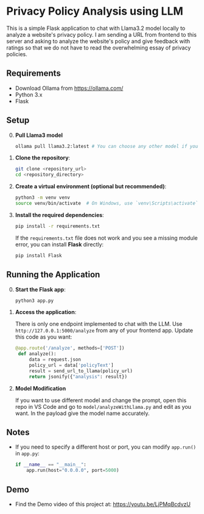 # Privacy Policy Analysis using LLM

This is a simple Flask application to chat with Llama3.2 model locally to analyze a website's privacy policy. I am sending a URL from frontend to this server and asking to analyze the website's policy and give feedback with ratings so that we do not have to read the overwhelming essay of privacy policies. 

## Requirements
- Download Ollama from https://ollama.com/
- Python 3.x
- Flask

## Setup
0. **Pull Llama3 model**
   ```bash
   ollama pull llama3.2:latest # You can choose any other model if you want`
   ```
1. **Clone the repository**:

   ```bash
   git clone <repository_url>
   cd <repository_directory>
   ```

2. **Create a virtual environment (optional but recommended)**:

   ```bash
   python3 -m venv venv
   source venv/bin/activate  # On Windows, use `venv\Scripts\activate`
   ```

3. **Install the required dependencies**:

   ```bash
   pip install -r requirements.txt
   ```

   If the `requirements.txt` file does not work and you see a missing module error, you can install **Flask** directly:

   ```bash
   pip install Flask
   ```

## Running the Application

0. **Start the Flask app**:

   ```bash
   python3 app.py
   ```

1. **Access the application**:

   There is only one endpoint implemented to chat with the LLM. Use `http://127.0.0.1:5000/analyze` from any of your frontend app. Update this code as you want:

   ```python
   @app.route('/analyze', methods=['POST'])
    def analyze():
        data = request.json
        policy_url = data['policyText']
        result = send_url_to_llama(policy_url)
        return jsonify({"analysis": result})
    ```


2. **Model Modification**
   
   If you want to use different model and change the prompt, open this repo in VS Code and go to `model/analyzeWithLlama.py` and edit as you want. In the payload give the model name accurately. 

## Notes

- If you need to specify a different host or port, you can modify `app.run()` in `app.py`:

   ```python
   if __name__ == "__main__":
       app.run(host="0.0.0.0", port=5000)
   ```

## Demo

- Find the Demo video of this project at: https://youtu.be/LjPMqBcdvzU


